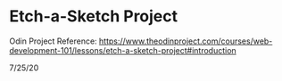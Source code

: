 # Etch-a-Sketch Project

Odin Project Reference: https://www.theodinproject.com/courses/web-development-101/lessons/etch-a-sketch-project#introduction

7/25/20